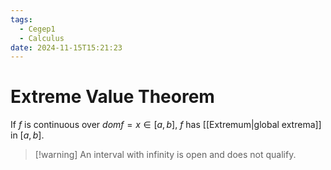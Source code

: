 ```yaml
---
tags:
  - Cegep1
  - Calculus
date: 2024-11-15T15:21:23
---
```


# Extreme Value Theorem

If $f$ is continuous over $domf = x \in [a, b]$, $f$ has [[Extremum|global extrema]] in $[a, b]$.

> [!warning] An interval with infinity is open and does not qualify.